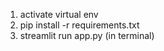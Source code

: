 
1) activate virtual env
2)  pip install -r requirements.txt
3) streamlit run app.py (in terminal)

